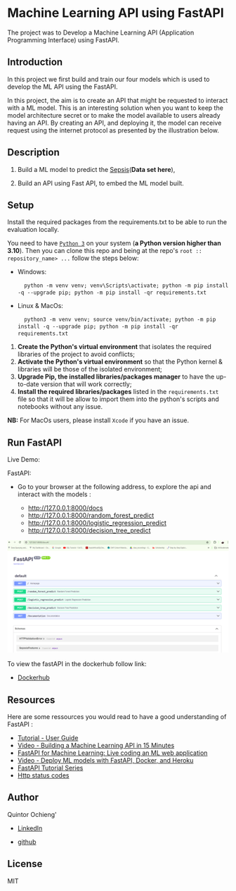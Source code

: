 # Machine Learning API using FastAPI
The project was to Develop a Machine Learning API (Application Programming Interface) using FastAPI.


## Introduction

In this project we first build and train our four models which is used to develop the ML API using the FastAPI.

In this project, the aim is to create an API that might be requested to interact with a ML model. This is an interesting solution when you want to keep the model architecture secret or to make the model available to users already having an API. By creating an API, and deploying it, the model can receive request using the internet protocol as presented by the illustration below.


## Description

1.  Build a ML model to predict the [Sepsis](https://www.kaggle.com/datasets/chaunguynnghunh/sepsis?select=README.md)(**Data set here**), 

2.  Build an API using Fast API, to embed the ML model built.

## Setup

Install the required packages from the requirements.txt to be able to run the evaluation locally.

You need to have [`Python 3`](https://www.python.org/) on your system (**a Python version higher than 3.10**). Then you can clone this repo and being at the repo's `root :: repository_name> ...`  follow the steps below:

- Windows:
        
        python -m venv venv; venv\Scripts\activate; python -m pip install -q --upgrade pip; python -m pip install -qr requirements.txt  

- Linux & MacOs:
        
        python3 -m venv venv; source venv/bin/activate; python -m pip install -q --upgrade pip; python -m pip install -qr requirements.txt  

1. **Create the Python's virtual environment** that isolates the required libraries of the project to avoid conflicts;
2. **Activate the Python's virtual environment** so that the Python kernel & libraries will be those of the isolated environment;
3. **Upgrade Pip, the installed libraries/packages manager** to have the up-to-date version that will work correctly;
4. **Install the required libraries/packages** listed in the `requirements.txt` file so that it will be allow to import them into the python's scripts and notebooks without any issue.

**NB:** For MacOs users, please install `Xcode` if you have an issue.

## Run FastAPI
  Live Demo:

  FastAPI:
 
  - Go to your browser at the following address, to explore the api and interact with the models :
        
      * http://127.0.0.1:8000/docs
      * http://127.0.0.1:8000/random_forest_predict
      * http://127.0.0.1:8000/logistic_regression_predict
      * http://127.0.0.1:8000/decision_tree_predict

![Alt text](<pics/Screenshot 2024-04-07 202420.png>)

To view the fastAPI in the dockerhub follow link:

* [Dockerhub](https://hub.docker.com/repository/docker/qochieng/sepssis-api/general)





## Resources
Here are some ressources you would read to have a good understanding of FastAPI :
- [Tutorial - User Guide](https://fastapi.tiangolo.com/tutorial/)
- [Video - Building a Machine Learning API in 15 Minutes ](https://youtu.be/C82lT9cWQiA)
- [FastAPI for Machine Learning: Live coding an ML web application](https://www.youtube.com/watch?v=_BZGtifh_gw)
- [Video - Deploy ML models with FastAPI, Docker, and Heroku ](https://www.youtube.com/watch?v=h5wLuVDr0oc)
- [FastAPI Tutorial Series](https://www.youtube.com/watch?v=tKL6wEqbyNs&list=PLShTCj6cbon9gK9AbDSxZbas1F6b6C_Mx)
- [Http status codes](https://www.linkedin.com/feed/update/urn:li:activity:7017027658400063488?utm_source=share&utm_medium=member_desktop)




## Author
Quintor Ochieng'

* [LinkedIn](https://www.linkedin.com/in/quintor-ochieng)

* [github](https://github.com/qochieng/Career_Accelerator_P5-ML_API)

## License
MIT